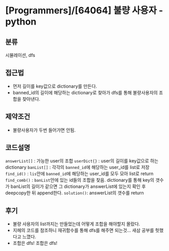 # [Programmers]/[64064] 불량 사용자 - python

## 분류
시뮬레이션, dfs

## 접근법
- 먼저 길이를 key값으로 dictionary를 만든다.
- banned_id의 길이에 해당하는 dictionary로 찾아가 dfs를 통해 불량사용자의 조합을 찾아낸다.

## 제약조건
- 불량사용자가 두번 들어가면 안됨.

## 코드설명
`answerList[]` : 가능한 user의 조합
`userDict{}` : user의 길이를 key값으로 하는 dictionary
`banList[]` : 각각의 `banned_id`에 해당하는 user_id를 list로 저장
`find_id()` : `lis`안에 `banned_id`에 해당하는 user_id를 모두 모아 list로 return
`find_comb()` : `banList`안에 있는 id들의 조합을 찾음. dictionary를 통해 key의 갯수가 banList의 길이가 같으면 그 dictionary가 answerList에 있는지 확인 후 deepcopy한 뒤 append한다.
`solution()`: answerList의 갯수를 return


## 후기
- 불량 사용자의 list까지는 만들었는데 어떻게 조합을 해야할지 몰랐다.
- 지헤의 코드를 참조하니 재귀함수를 통해 dfs를 해주면 되는것... 새삼 공부를 헛했다고 느꼈다.
- 조합은 dfs! 조합은 dfs!